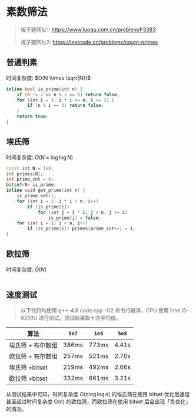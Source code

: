 # 素数筛法

> 板子题网址1: https://www.luogu.com.cn/problem/P3383
>
> 板子题网址2: https://leetcode.cn/problems/count-primes

## 普通判素

时间复杂度: $O(N \times \sqrt{N})$

```cpp
inline bool is_prime(int n) {
    if (n != 2 && n % 2 == 0) return false;
    for (int i = 3; i * i <= n; i += 2) {
        if (n % i == 0) return false;
    }
    return true;
}
```

## 埃氏筛

时间复杂度: $O(N \times \log \log N)$

```cpp
const int N = 1e8;
int primes[N];
int prime_cnt = 0;
bitset<N> is_prime;
inline void get_prime(int n) {
    is_prime.set();
    for (int i = 2; i * i < n; i++)
        if (is_prime[i])
            for (int j = i * i; j < n; j += i)
                is_prime[j] = false;
    for (int i = 2; i < n; i++)
        if (is_prime[i]) primes[prime_cnt++] = i;
}
```

## 欧拉筛

时间复杂度: $O(N)$

```cpp

```

## 速度测试
> 以下代码均使用 g++-4.8 code.cpp -O2 命令行编译，CPU 使用 Intel i5-8259U 进行测试。测试结果取十次平均值。

| 算法              | `5e7` | `1e8` | `5e8` |
| ----------------- | ----- | ----- | ----- |
| 埃氏筛 + 布尔数组 | 386ms | 773ms | 4.41s |
| 欧拉筛 + 布尔数组 | 257ms | 521ms | 2.70s |
| 埃氏筛 +bitset    | 219ms | 492ms | 2.66s |
| 欧拉筛 +bitset    | 332ms | 661ms | 3.21s |

从测试结果中可知，时间复杂度 $O(n \log \log n)$ 的埃氏筛在使用 bitset 优化后速度甚至超过时间复杂度 O(n) 的欧拉筛，而欧拉筛在使用 bitset 后会出现「负优化」的情况。
